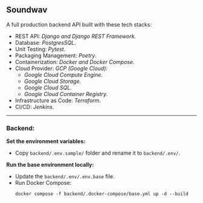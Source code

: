 ## Soundwav
A full production backend API built with these tech stacks:

- REST API: _Django and Django REST Framework_.
- Database: _PostgresSQL_.
- Unit Testing: _Pytest_.
- Packaging Management: _Poetry_.
- Containerization: _Docker and Docker Compose_.
- Cloud Provider: _GCP (Google Cloud):_
  - _Google Cloud Compute Engine._
  - _Google Cloud Storage._
  - _Google Cloud SQL._
  - _Google Cloud Container Registry._
- Infrastructure as Code: _Terraform_.
- CI/CD: _Jenkins_.

---

### Backend:

**Set the environment variables:**
- Copy `backend/.env.sample/` folder and rename it to `backend/.env/`.

**Run the base environment locally:**
- Update the `backend/.env/.env.base` file.
- Run Docker Compose:
  ```shell
  docker compose -f backend/.docker-compose/base.yml up -d --build
  ```
